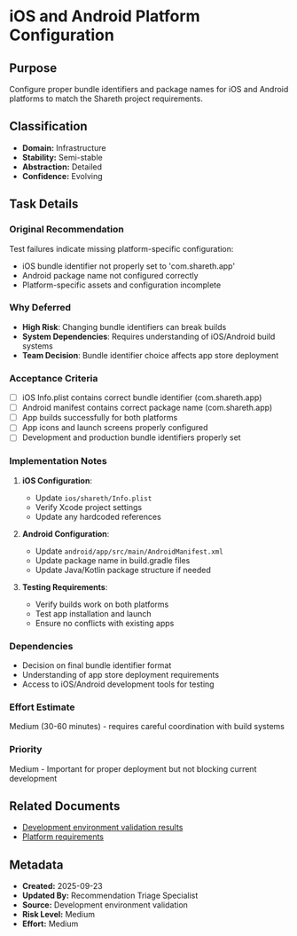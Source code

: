 # iOS and Android Platform Configuration

## Purpose
Configure proper bundle identifiers and package names for iOS and Android platforms to match the Shareth project requirements.

## Classification
- **Domain:** Infrastructure
- **Stability:** Semi-stable
- **Abstraction:** Detailed
- **Confidence:** Evolving

## Task Details

### Original Recommendation
Test failures indicate missing platform-specific configuration:
- iOS bundle identifier not properly set to 'com.shareth.app'
- Android package name not configured correctly
- Platform-specific assets and configuration incomplete

### Why Deferred
- **High Risk**: Changing bundle identifiers can break builds
- **System Dependencies**: Requires understanding of iOS/Android build systems
- **Team Decision**: Bundle identifier choice affects app store deployment

### Acceptance Criteria
- [ ] iOS Info.plist contains correct bundle identifier (com.shareth.app)
- [ ] Android manifest contains correct package name (com.shareth.app)
- [ ] App builds successfully for both platforms
- [ ] App icons and launch screens properly configured
- [ ] Development and production bundle identifiers properly set

### Implementation Notes
1. **iOS Configuration**:
   - Update `ios/shareth/Info.plist`
   - Verify Xcode project settings
   - Update any hardcoded references

2. **Android Configuration**:
   - Update `android/app/src/main/AndroidManifest.xml`
   - Update package name in build.gradle files
   - Update Java/Kotlin package structure if needed

3. **Testing Requirements**:
   - Verify builds work on both platforms
   - Test app installation and launch
   - Ensure no conflicts with existing apps

### Dependencies
- Decision on final bundle identifier format
- Understanding of app store deployment requirements
- Access to iOS/Android development tools for testing

### Effort Estimate
Medium (30-60 minutes) - requires careful coordination with build systems

### Priority
Medium - Important for proper deployment but not blocking current development

## Related Documents
- [Development environment validation results](../planning/development-environment-validation.md)
- [Platform requirements](../../foundation/technical-requirements.md)

## Metadata
- **Created:** 2025-09-23
- **Updated By:** Recommendation Triage Specialist
- **Source:** Development environment validation
- **Risk Level:** Medium
- **Effort:** Medium